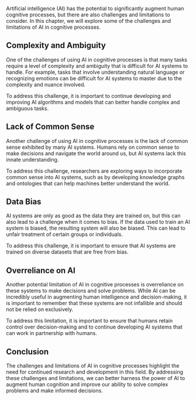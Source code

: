 
Artificial intelligence (AI) has the potential to significantly augment human cognitive processes, but there are also challenges and limitations to consider. In this chapter, we will explore some of the challenges and limitations of AI in cognitive processes.

Complexity and Ambiguity
------------------------

One of the challenges of using AI in cognitive processes is that many tasks require a level of complexity and ambiguity that is difficult for AI systems to handle. For example, tasks that involve understanding natural language or recognizing emotions can be difficult for AI systems to master due to the complexity and nuance involved.

To address this challenge, it is important to continue developing and improving AI algorithms and models that can better handle complex and ambiguous tasks.

Lack of Common Sense
--------------------

Another challenge of using AI in cognitive processes is the lack of common sense exhibited by many AI systems. Humans rely on common sense to make decisions and navigate the world around us, but AI systems lack this innate understanding.

To address this challenge, researchers are exploring ways to incorporate common sense into AI systems, such as by developing knowledge graphs and ontologies that can help machines better understand the world.

Data Bias
---------

AI systems are only as good as the data they are trained on, but this can also lead to a challenge when it comes to bias. If the data used to train an AI system is biased, the resulting system will also be biased. This can lead to unfair treatment of certain groups or individuals.

To address this challenge, it is important to ensure that AI systems are trained on diverse datasets that are free from bias.

Overreliance on AI
------------------

Another potential limitation of AI in cognitive processes is overreliance on these systems to make decisions and solve problems. While AI can be incredibly useful in augmenting human intelligence and decision-making, it is important to remember that these systems are not infallible and should not be relied on exclusively.

To address this limitation, it is important to ensure that humans retain control over decision-making and to continue developing AI systems that can work in partnership with humans.

Conclusion
----------

The challenges and limitations of AI in cognitive processes highlight the need for continued research and development in this field. By addressing these challenges and limitations, we can better harness the power of AI to augment human cognition and improve our ability to solve complex problems and make informed decisions.

